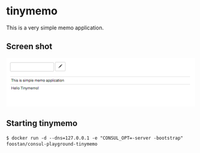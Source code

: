 tinymemo
========
This is a very simple memo application.

Screen shot
------------
![ScreenShot](./docs/images/screen_shot.png)

Starting tinymemo
------------
```
$ docker run -d --dns=127.0.0.1 -e "CONSUL_OPT=-server -bootstrap" foostan/consul-playground-tinymemo
```
